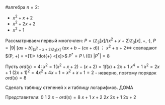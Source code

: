 #алгебра 
$n = 2:$
- $x^2 + x + 2$
- $x^2 + 2x + 2$
- $x^2 + 1$

Рассматриваем первый многочлен:
$P = (\mathbb{Z}_3 [x] / (x^2 + x + 2) \mathbb{Z}_3[x], +, \cdot), \ P = |9|$
$[ax + b]_{(x^2 + x + 2) \mathbb{Z}_3[x]}$
$(ax + b - (cx + d)) \ \vdots \ x^2 + x + 2 \iff$ совпадают
$(P, +) = <[1]> \dot{+} <[x]>$
$P^* = P \setminus \{ 0 \}$
$|P^*| = 8$

Пусть $ord(x) = 4$:
$x^2 = 1(x^2 + x + 2) - (x + 2) = 1 f(x) + 2x + 1$
$x^4 = 1$
$x^2 = 2x + 1$
$(2x + 1)^2 = 4x^2 + 4x + 1 = x^2 + x + 1 = 2$ - неверно, поэтому порядок $ord(x) = 8$

Сделать таблицу степеней x и таблицу логарифмов. ДОМА

Представители:
$0$
$1$
$2$
$x - ord(x) = 8$
$x + 1$
$x + 2$
$2x$
$2x + 1$
$2x + 2$
